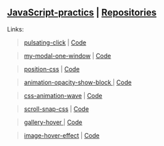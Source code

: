  <a href="https://dmitriy-1986.github.io/JavaScript-practics/">JavaScript-practics</a> | <a href="https://github.com/Dmitriy-1986/JavaScript-practics">Repositories</a>
---
Links:

> <a href="https://dmitriy-1986.github.io/JavaScript-practics/pulsating-click.html">pulsating-click</a> | <a href="https://github.com/Dmitriy-1986/JavaScript-practics/blob/main/pulsating-click.html">Code</a>


> <a href="https://dmitriy-1986.github.io/JavaScript-practics/my-modal-one-window.html">my-modal-one-window</a> | <a href="https://github.com/Dmitriy-1986/JavaScript-practics/blob/main/my-modal-one-window.html">Code</a>

> <a href="https://dmitriy-1986.github.io/JavaScript-practics/position-css.html">position-css</a> | <a href="https://github.com/Dmitriy-1986/JavaScript-practics/blob/main/position-css.html">Code</a>


> <a href="https://dmitriy-1986.github.io/JavaScript-practics/animation-opacity-show-block.html"> animation-opacity-show-block </a> | <a href="https://github.com/Dmitriy-1986/JavaScript-practics/blob/main/animation-opacity-show-block.html">Code</a>


> <a href="https://dmitriy-1986.github.io/JavaScript-practics/css-animation-wave.html">css-animation-wave</a> | <a href="https://github.com/Dmitriy-1986/JavaScript-practics/blob/main/css-animation-wave.html">Code</a>


> <a href="https://dmitriy-1986.github.io/JavaScript-practics/scroll-snap-css.html">scroll-snap-css</a> | <a href="https://github.com/Dmitriy-1986/JavaScript-practics/blob/main/scroll-snap-css.html">Code</a>


> <a href="https://dmitriy-1986.github.io/JavaScript-practics/gallery-hover.html"> gallery-hover </a> | <a href="https://github.com/Dmitriy-1986/JavaScript-practics/blob/main/gallery-hover.html">Code</a>

> <a href="https://dmitriy-1986.github.io/JavaScript-practics/image-hover-effect.html">image-hover-effect</a> | <a href="https://github.com/Dmitriy-1986/JavaScript-practics/blob/main/image-hover-effect.html">Code</a>

<!--
> <a href="https://dmitriy-1986.github.io/JavaScript-practics/ ..."> ... </a> | <a href="https://github.com/Dmitriy-1986/JavaScript-practics/blob/main/ ... ">Code</a>

> <a href="https://dmitriy-1986.github.io/JavaScript-practics/ ..."> ... </a> | <a href="https://github.com/Dmitriy-1986/JavaScript-practics/blob/main/ ... ">Code</a>

> <a href="https://dmitriy-1986.github.io/JavaScript-practics/ ..."> ... </a> | <a href="https://github.com/Dmitriy-1986/JavaScript-practics/blob/main/ ... ">Code</a>

> <a href="https://dmitriy-1986.github.io/JavaScript-practics/ ..."> ... </a> | <a href="https://github.com/Dmitriy-1986/JavaScript-practics/blob/main/ ... ">Code</a>
-->
